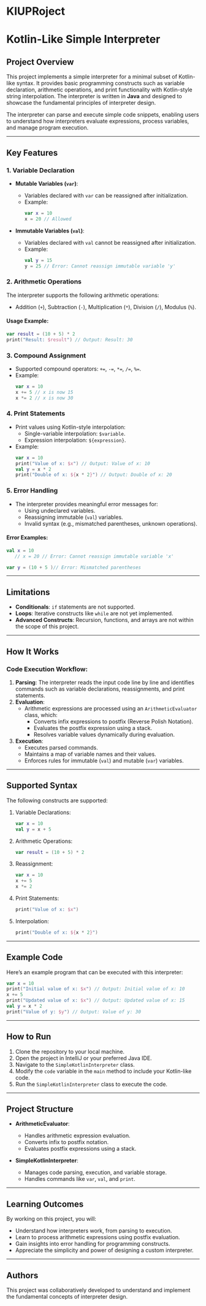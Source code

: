 # KIUPRoject

# Kotlin-Like Simple Interpreter

## Project Overview

This project implements a simple interpreter for a minimal subset of Kotlin-like syntax. It provides basic programming constructs such as variable declaration, arithmetic operations, and print functionality with Kotlin-style string interpolation. The interpreter is written in **Java** and designed to showcase the fundamental principles of interpreter design.

The interpreter can parse and execute simple code snippets, enabling users to understand how interpreters evaluate expressions, process variables, and manage program execution.

---

## Key Features

### 1. **Variable Declaration**
- **Mutable Variables (`var`)**:
    - Variables declared with `var` can be reassigned after initialization.
    - Example:
      ```kotlin
      var x = 10
      x = 20 // Allowed
      ```

- **Immutable Variables (`val`)**:
    - Variables declared with `val` cannot be reassigned after initialization.
    - Example:
      ```kotlin
      val y = 15
      y = 25 // Error: Cannot reassign immutable variable 'y'
      ```

### 2. **Arithmetic Operations**
The interpreter supports the following arithmetic operations:
- Addition (`+`), Subtraction (`-`), Multiplication (`*`), Division (`/`), Modulus (`%`).

#### Usage Example:
```kotlin
var result = (10 + 5) * 2
print("Result: $result") // Output: Result: 30
```

### 3. **Compound Assignment**
- Supported compound operators: `+=`, `-=`, `*=`, `/=`, `%=`.
- Example:
    ```kotlin
    var x = 10
    x += 5 // x is now 15
    x *= 2 // x is now 30
    ```

### 4. **Print Statements**
- Print values using Kotlin-style interpolation:
    - Single-variable interpolation: `$variable`.
    - Expression interpolation: `${expression}`.
- Example:
    ```kotlin
    var x = 10
    print("Value of x: $x") // Output: Value of x: 10
    val y = x * 2
    print("Double of x: ${x * 2}") // Output: Double of x: 20
    ```

### 5. **Error Handling**
- The interpreter provides meaningful error messages for:
    - Using undeclared variables.
    - Reassigning immutable (`val`) variables.
    - Invalid syntax (e.g., mismatched parentheses, unknown operations).

#### Error Examples:
```kotlin
val x = 10
   // x = 20 // Error: Cannot reassign immutable variable 'x'

var y = (10 + 5 )// Error: Mismatched parentheses
```

---

## Limitations

- **Conditionals**: `if` statements are not supported.
- **Loops**: Iterative constructs like `while` are not yet implemented.
- **Advanced Constructs**: Recursion, functions, and arrays are not within the scope of this project.

---

## How It Works

### Code Execution Workflow:
1. **Parsing**: The interpreter reads the input code line by line and identifies commands such as variable declarations, reassignments, and print statements.
2. **Evaluation**:
    - Arithmetic expressions are processed using an `ArithmeticEvaluator` class, which:
        - Converts infix expressions to postfix (Reverse Polish Notation).
        - Evaluates the postfix expression using a stack.
        - Resolves variable values dynamically during evaluation.
3. **Execution**:
    - Executes parsed commands.
    - Maintains a map of variable names and their values.
    - Enforces rules for immutable (`val`) and mutable (`var`) variables.

---

## Supported Syntax

The following constructs are supported:
1. Variable Declarations:
    ```kotlin
    var x = 10
    val y = x + 5
    ```
2. Arithmetic Operations:
    ```kotlin
    var result = (10 + 5) * 2
    ```
3. Reassignment:
    ```kotlin
    var x = 10
    x += 5
    x *= 2
    ```
4. Print Statements:
    ```kotlin
    print("Value of x: $x")
    ```
5. Interpolation:
    ```kotlin
    print("Double of x: ${x * 2}")
    ```

---

## Example Code

Here’s an example program that can be executed with this interpreter:

```kotlin
var x = 10
print("Initial value of x: $x") // Output: Initial value of x: 10
x += 5
print("Updated value of x: $x") // Output: Updated value of x: 15
val y = x * 2
print("Value of y: $y") // Output: Value of y: 30
```

---

## How to Run

1. Clone the repository to your local machine.
2. Open the project in IntelliJ or your preferred Java IDE.
3. Navigate to the `SimpleKotlinInterpreter` class.
4. Modify the `code` variable in the `main` method to include your Kotlin-like code.
5. Run the `SimpleKotlinInterpreter` class to execute the code.

---

## Project Structure

- **ArithmeticEvaluator**:
    - Handles arithmetic expression evaluation.
    - Converts infix to postfix notation.
    - Evaluates postfix expressions using a stack.

- **SimpleKotlinInterpreter**:
    - Manages code parsing, execution, and variable storage.
    - Handles commands like `var`, `val`, and `print`.

---

## Learning Outcomes

By working on this project, you will:
- Understand how interpreters work, from parsing to execution.
- Learn to process arithmetic expressions using postfix evaluation.
- Gain insights into error handling for programming constructs.
- Appreciate the simplicity and power of designing a custom interpreter.

---



## Authors

This project was collaboratively developed to understand and implement the fundamental concepts of interpreter design.
